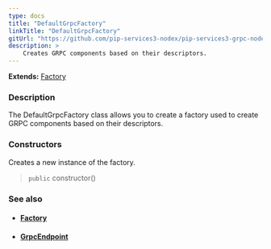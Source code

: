 ```yaml
---
type: docs
title: "DefaultGrpcFactory"
linkTitle: "DefaultGrpcFactory"
gitUrl: "https://github.com/pip-services3-nodex/pip-services3-grpc-nodex"
description: > 
    Creates GRPC components based on their descriptors.
---
```


**Extends:** [Factory](../../../components/build/factory)


### Description

The DefaultGrpcFactory class allows you to create a factory used to create GRPC components based on their descriptors.

### Constructors

Creates a new instance of the factory.

> `public` constructor()


### See also
- #### [Factory](../../../components/build/factory) 
- #### [GrpcEndpoint](../../services/grpc_endpoint)

